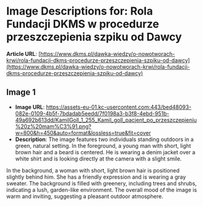# Image Descriptions for: Rola Fundacji DKMS w procedurze przeszczepienia szpiku od Dawcy

**Article URL**: [https://www.dkms.pl/dawka-wiedzy/o-nowotworach-krwi/rola-fundacji-dkms-procedurze-przeszczepienia-szpiku-od-dawcy](https://www.dkms.pl/dawka-wiedzy/o-nowotworach-krwi/rola-fundacji-dkms-procedurze-przeszczepienia-szpiku-od-dawcy)

## Image 1
- **Image URL**: https://assets-eu-01.kc-usercontent.com:443/bed48093-082e-0109-4b5f-7bdadab5eedd/7f0198a3-b3f8-4ebd-951b-49a692b613dd/KamilGoll_1_255_Kamil_goll_pacjent_po_przeszczepieniu%20z%20mam%C3%91.png?w=800&h=450&auto=format&lossless=true&fit=cover
- **Description**: The image features two individuals standing outdoors in a green, natural setting. In the foreground, a young man with short, light brown hair and a beard is centered. He is wearing a denim jacket over a white shirt and is looking directly at the camera with a slight smile. 

In the background, a woman with short, light brown hair is positioned slightly behind him. She has a friendly expression and is wearing a gray sweater. The background is filled with greenery, including trees and shrubs, indicating a lush, garden-like environment. The overall mood of the image is warm and inviting, suggesting a pleasant outdoor atmosphere.

